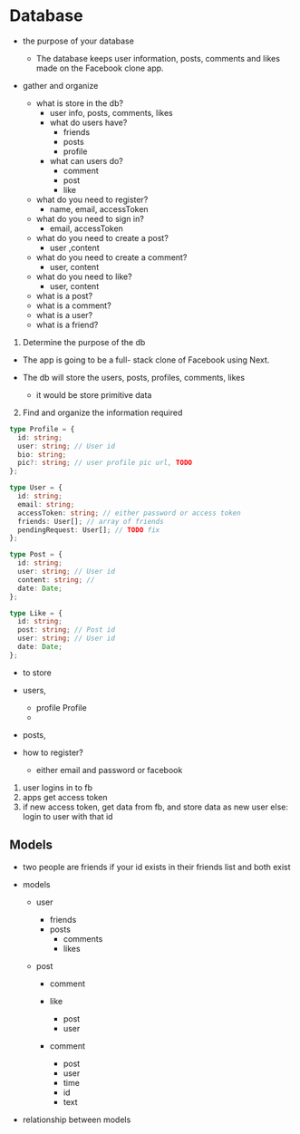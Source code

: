 # Database

- the purpose of your database

  - The database keeps user information, posts, comments and likes made on the Facebook clone app.

- gather and organize
  - what is store in the db?
    - user info, posts, comments, likes
    - what do users have?
      - friends
      - posts
      - profile
    - what can users do?
      - comment
      - post
      - like
  - what do you need to register?
    - name, email, accessToken
  - what do you need to sign in?
    - email, accessToken
  - what do you need to create a post?
    - user ,content
  - what do you need to create a comment?
    - user, content
  - what do you need to like?
    - user, content
  - what is a post?
  - what is a comment?
  - what is a user?
  - what is a friend?

1. Determine the purpose of the db

- The app is going to be a full- stack clone of Facebook using Next.

- The db will store the users, posts, profiles, comments, likes

  - it would be store primitive data

2. Find and organize the information required

```typescript
type Profile = {
  id: string;
  user: string; // User id
  bio: string;
  pic?: string; // user profile pic url, TODO
};

type User = {
  id: string;
  email: string;
  accessToken: string; // either password or access token
  friends: User[]; // array of friends
  pendingRequest: User[]; // TODO fix
};

type Post = {
  id: string;
  user: string; // User id
  content: string; //
  date: Date;
};

type Like = {
  id: string;
  post: string; // Post id
  user: string; // User id
  date: Date;
};
```

- to store
- users,
  - profile Profile
  -
- posts,

- how to register?
  - either email and password or facebook

1. user logins in to fb
2. apps get access token
3. if new access token, get data from fb, and store data as new user
   else: login to user with that id

## Models

- two people are friends if your id exists in their friends list and both exist
- models

  - user
    - friends
    - posts
      - comments
      - likes
  - post

    - comment
    - like

      - post
      - user

    - comment
      - post
      - user
      - time
      - id
      - text

- relationship between models




